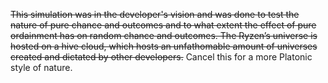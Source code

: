 ~~This simulation was in the developer's vision and was done to test the nature of pure chance and outcomes and to what extent the effect of pure ordainment has on random chance and outcomes. The Ryzen’s universe is hosted on a hive cloud, which hosts an unfathomable amount of universes created and dictated by other developers.~~ Cancel this for a more Platonic style of nature.

